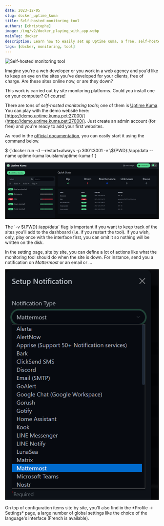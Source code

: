 ```yaml
---
date: 2023-12-05
slug: docker_uptime_kuma
title: Self-hosted monitoring tool
authors: [christophe]
image: /img/v2/docker_playing_with_app.webp
mainTag: docker
description: Learn how to easily set up Uptime Kuma, a free, self-hosted website monitoring tool, using a simple Docker command. Keep track of your sites' uptime, ensure data persistence, and configure notifications.
tags: [docker, monitoring, tool]
---
```

<!-- cspell:ignore kuma,louislam -->
![Self-hosted monitoring tool](/img/v2/docker_playing_with_app.webp)

Imagine you're a web developer or you work in a web agency and you'd like to keep an eye on the sites you've developed for your clients, free of charge.  Are these sites online now, or are they down?

This work is carried out by site monitoring platforms. Could you install one on your computer? Of course!

<!-- truncate -->

There are tons of *self-hosted monitoring tools*; one of them is [Uptime Kuma](https://github.com/louislam/uptime-kuma). You can play with the demo website here: [https://demo.uptime.kuma.pet:27000/](https://demo.uptime.kuma.pet:27000/). Just create an admin account (for free) and you're ready to add your first websites.

As read in the [official documentation](https://github.com/louislam/uptime-kuma#-docker), you can easily start it using the command below.

<Terminal>
$ {`docker run -d --restart=always -p 3001:3001 -v \${PWD}:/app/data --name uptime-kuma louislam/uptime-kuma:1`}
</Terminal>

![Dashboard](./images/dashboard.png)

<AlertBox variant="info" title="Think to add a volume">
The `-v ${PWD}:/app/data` flag is important if you want to keep track of the sites you'll add to the dashboard (i.e. if you restart the tool). If you wish, only, play once with the interface first, you can omit it so nothing will be written on the disk.

</AlertBox>

In the setting page, site by site, you can define a lot of actions like what the monitoring tool should do when the site is down. For instance, send you a notification on *Mattermost* or an email or ...

![Notification through Mattermost](./images/notification.png)

<AlertBox variant="info" title="There are so many settings to configure">
On top of configuration items site by site, you'll also find in the *Profile -> Settings* page, a large number of global settings like the choice of the language's interface (French is available).

</AlertBox>
